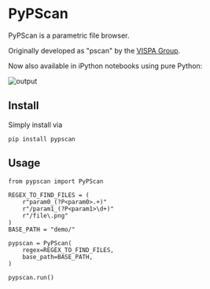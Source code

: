 # PyPScan
PyPScan is a parametric file browser.

Originally developed as "pscan" by the [VISPA Group](https://vispa.physik.rwth-aachen.de).

Now also available in iPython notebooks using pure Python:

![output](https://github.com/user-attachments/assets/d7864b16-2a0f-4632-9fb7-75fd73730c27)

## Install
Simply install via
```
pip install pypscan
```

## Usage
```
from pypscan import PyPScan

REGEX_TO_FIND_FILES = (
    r"param0_(?P<param0>.+)"
    r"/param1_(?P<param1>\d+)"
    r"/file\.png"
)
BASE_PATH = "demo/"

pypscan = PyPScan(
    regex=REGEX_TO_FIND_FILES,
    base_path=BASE_PATH,
)

pypscan.run()
```
